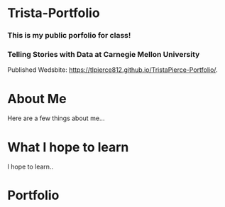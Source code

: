 # Trista-Portfolio
### This is my public porfolio for class! 
### Telling Stories with Data at Carnegie Mellon University


Published Wedsbite: https://tlpierce812.github.io/TristaPierce-Portfolio/.

# About Me
Here are a few things about me... 

# What I hope to learn 
I hope to learn.. 

# Portfolio 
